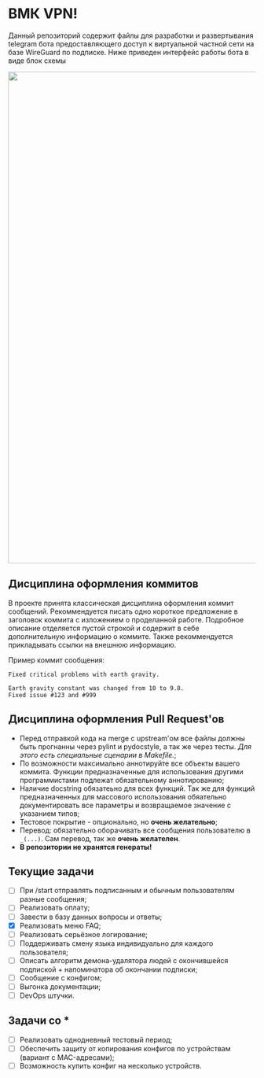 # ВМК VPN!
Данный репозиторий содержит файлы для разработки и развертывания telegram бота предоставляющего доступ к виртуальной частной сети на базе WireGuard по подписке.
Ниже приведен интерфейс работы бота в виде блок схемы 

<img src="https://user-images.githubusercontent.com/22713174/174499031-cfe9e47f-24b3-4bcd-96b3-a9c7347d1861.png" data-canonical-src="https://user-images.githubusercontent.com/22713174/174499031-cfe9e47f-24b3-4bcd-96b3-a9c7347d1861.png" width="820" height="1000" />

## Дисциплина оформления коммитов
В проекте принята классическая дисциплина оформления коммит сообщений. 
Рекоммендуется писать одно короткое предложение в заголовок коммита с изложением о проделанной работе.
Подробное описание отделяется пустой строкой и содержит в себе дополнительную информацию о коммите.
Также рекоммендуется прикладывать ссылки на внешнюю информацию.

Пример коммит сообщения:
```
Fixed critical problems with earth gravity.

Earth gravity constant was changed from 10 to 9.8.
Fixed issue #123 and #999
```

## Дисциплина оформления Pull Request'ов
- Перед отправкой кода на merge с upstream'ом все файлы должны быть прогнанны через pylint и pydocstyle, а так же через тесты. *Для этого есть специальные сценарии в Makefile.*;
- По возможности максимально аннотируйте все объекты вашего коммита. Функции предназначенные для использования другими программистами подлежат обязательному аннотированию;
- Наличие docstring обязатеьно для всех функций. Так же для функций предназначенных для массового использования обяательно документировать все параметры и возвращаемое значение с указанием типов;
- Тестовое покрытие - опционально, но **очень желательно**;
- Перевод: обязательно оборачивать все сообщения пользователю в `_(...)`. Сам перевод, так же **очень желателен**.
- **В репозитории не хранятся генераты!**

## Текущие задачи
- [ ] При /start отправлять подписанным и обычным пользователям разные сообщения;
- [ ] Реализовать оплату;
- [ ] Завести в базу данных вопросы и ответы;
- [x] Реализовать меню FAQ;
- [ ] Реализовать серьёзное логирование;
- [ ] Поддерживать смену языка индивидуально для каждого пользователя;
- [ ] Описать алгоритм демона-удалятора людей с окончившейся подпиской + напоминатора об окончании подписки;
- [ ] Сообщение с конфигом;
- [ ] Выгонка документации;
- [ ] DevOps штучки.

## Задачи со *
- [ ] Реализовать однодневный тестовый период;
- [ ] Обеспечить защиту от копирования конфигов по устройствам (вариант с MAC-адресами);
- [ ] Возможность купить конфиг на несколько устройств.
